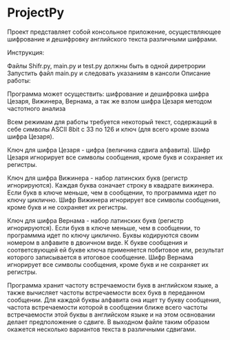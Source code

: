 # ProjectPy

Проект представляет собой консольное приложение, осуществляющее шифрование и дешифровку английского текста различными шифрами.

Инструкция:

Файлы Shifr.py, main.py и test.py должны быть в одной диретрории
Запустить файл main.py и следовать указаниям в кансоли
Описание работы:

Программа может осуществить:
шифрование и дешифровка шифра Цезаря, Вижинера, Вернама, а так же взлом шифра Цезаря методом частотного анализа

Всем режимам для работы требуется некоторый текст, содержащий в себе символы ASCII 8bit с 33 по 126 и ключ (для всего кроме взома шифра Цезаря).

Ключ для шифра Цезаря - цифра (величина сдвига алфавита). Шифр Цезаря игнорирует все символы сообщения, кроме букв и сохраняет их регистры.

Ключ для шифра Вижинера - набор латинских букв (регистр игнорируются). Каждая буква означает строку в квадрате вижинера. Если букв в ключе меньше, чем в сообщении, то программма идет по ключу циклично. Шифр Вижинера игнорирует все символы сообщения, кроме букв и не сохраняет их регистры.

Ключ для шифра Вернама - набор латинских букв (регистр игнорируются). Если букв в ключе меньше, чем в сообщении, то программма идет по ключу циклично. Буквы кодируются своим номером в алфавите в двоичном виде. К букве сообщения и соответсвующей ей букве ключа применяется побитовое или, результат которого записывается в итоговое сообщение. Шифр Вернама игнорирует все символы сообщения, кроме букв и не сохраняет их регистры.

Программа хранит частоту встречаемости букв в английском языке, а также вычисляет частоты встречаемости всех букв в переданном сообщении. Для каждой буквы алфавита она ищет ту букву сообщения, частота встречаемости которой в сообщении ближе всего частоты встречаемости этой буквы в английском языке и на этом освновании делает предположение о сдвиге. В выходном файле таким образом окажется несколько вариантов текста в различными сдвигами.

